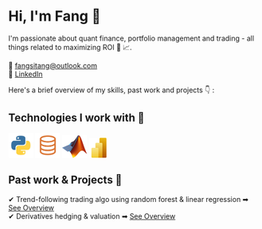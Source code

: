 # Hi, I'm Fang 👋
I'm passionate about quant finance, portfolio management and trading - all things related to maximizing ROI 🫡 📈. 

📩 fangsitang@outlook.com <br>
👤 <a href="https://www.linkedin.com/in/fangsitang" target="_blank">LinkedIn</a>

Here's a brief overview of my skills, past work and projects 👇 :

## Technologies I work with 🔧

<p>
  <img src="images/logo_python.jpg" alt="Python" width="50" height="50">
  <img src="images/logo_slq.png" alt="SQL" width="50" height="50">
  <img src="images/logo_matlab.png" alt="Matlab" width="50" height="45">
  <img src="images/logo_powerbi.png" alt="Power BI" width="40" height="40">
</p>

## Past work & Projects 🚀

✔ Trend-following trading algo using random forest & linear regression ➡ [See Overview](https://github.com/fangsitang/derivatives)
<br>
✔ Derivatives hedging & valuation ➡ [See Overview](https://github.com/fangsitang/derivatives)


  

